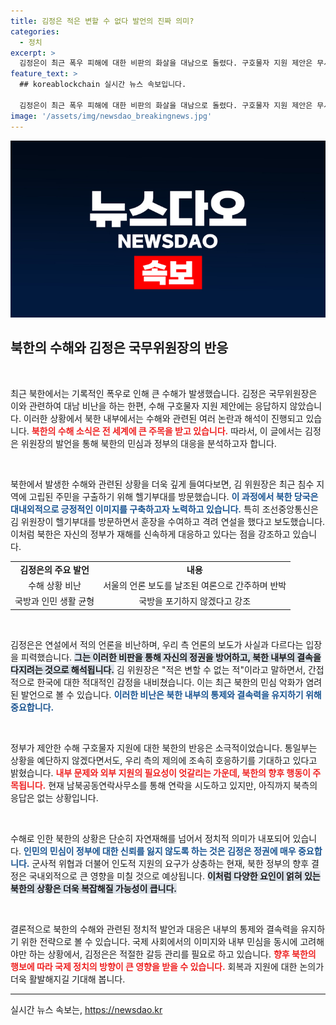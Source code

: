 ```yaml
---
title: 김정은 적은 변할 수 없다 발언의 진짜 의미?
categories:
  - 정치
excerpt: >
  김정은이 최근 폭우 피해에 대한 비판의 화살을 대남으로 돌렸다. 구호물자 지원 제안은 무시하며, 서울 언론의 보도에 날카로운 반응을 보인 북한의 향후 행보에 귀추가 주목된다.
feature_text: >
  ## koreablockchain 실시간 뉴스 속보입니다.

  김정은이 최근 폭우 피해에 대한 비판의 화살을 대남으로 돌렸다. 구호물자 지원 제안은 무시하며, 서울 언론의 보도에 날카로운 반응을 보인 북한의 향후 행보에 귀추가 주목된다.
image: '/assets/img/newsdao_breakingnews.jpg'
---
```


<p><img src="/assets/img/newsdao_breakingnews.jpg" alt="koreablockchain 속보" /></p>

<h2 data-ke-size="size26">북한의 수해와 김정은 국무위원장의 반응</h2>

<p data-ke-size="size16">&nbsp;</p>

<p>최근 북한에서는 기록적인 폭우로 인해 큰 수해가 발생했습니다. 김정은 국무위원장은 이와 관련하여 대남 비난을 하는 한편, 수해 구호물자 지원 제안에는 응답하지 않았습니다. 이러한 상황에서 북한 내부에서는 수해와 관련된 여러 논란과 해석이 진행되고 있습니다. <b><span style="color: #ee2323;">북한의 수해 소식은 전 세계에 큰 주목을 받고 있습니다.</span></b> 따라서, 이 글에서는 김정은 위원장의 발언을 통해 북한의 민심과 정부의 대응을 분석하고자 합니다. </p>

<p data-ke-size="size16">&nbsp;</p>

<p>북한에서 발생한 수해와 관련된 상황을 더욱 깊게 들여다보면, 김 위원장은 최근 침수 지역에 고립된 주민을 구출하기 위해 헬기부대를 방문했습니다. <b><span style="color: #1a5490;">이 과정에서 북한 당국은 대내외적으로 긍정적인 이미지를 구축하고자 노력하고 있습니다.</span></b> 특히 조선중앙통신은 김 위원장이 헬기부대를 방문하면서 훈장을 수여하고 격려 연설을 했다고 보도했습니다. 이처럼 북한은 자신의 정부가 재해를 신속하게 대응하고 있다는 점을 강조하고 있습니다. </p>

<table>
    <tr>
        <td style="text-align: center; height: 17px;"><b>김정은의 주요 발언</b></td>
        <td style="text-align: center; height: 17px;"><b>내용</b></td>
    </tr>
    <tr>
        <td style="text-align: center; height: 17px;">수해 상황 비난</td>
        <td style="text-align: center; height: 17px;">서울의 언론 보도를 날조된 여론으로 간주하며 반박</td>
    </tr>
    <tr>
        <td style="text-align: center; height: 17px;">국방과 인민 생활 균형</td>
        <td style="text-align: center; height: 17px;">국방을 포기하지 않겠다고 강조</td>
    </tr>
</table>

<p data-ke-size="size16">&nbsp;</p>

<p>김정은은 연설에서 적의 언론을 비난하며, 우리 측 언론의 보도가 사실과 다르다는 입장을 피력했습니다. <b><span style="background-color: #21538527;">그는 이러한 비판을 통해 자신의 정권을 방어하고, 북한 내부의 결속을 다지려는 것으로 해석됩니다.</span></b> 김 위원장은 "적은 변할 수 없는 적"이라고 말하면서, 간접적으로 한국에 대한 적대적인 감정을 내비쳤습니다. 이는 최근 북한의 민심 악화가 염려된 발언으로 볼 수 있습니다. <b><span style="color: #1a5490;">이러한 비난은 북한 내부의 통제와 결속력을 유지하기 위해 중요합니다.</span></b> </p>

<p data-ke-size="size16">&nbsp;</p>

<p>정부가 제안한 수해 구호물자 지원에 대한 북한의 반응은 소극적이었습니다. 통일부는 상황을 예단하지 않겠다면서도, 우리 측의 제의에 조속히 호응하기를 기대하고 있다고 밝혔습니다. <b><span style="color: #ee2323;">내부 문제와 외부 지원의 필요성이 엇갈리는 가운데, 북한의 향후 행동이 주목됩니다.</span></b> 현재 남북공동연락사무소를 통해 연락을 시도하고 있지만, 아직까지 북측의 응답은 없는 상황입니다. </p>

<p data-ke-size="size16">&nbsp;</p>

<p>수해로 인한 북한의 상황은 단순히 자연재해를 넘어서 정치적 의미가 내포되어 있습니다. <b><span style="color: #1a5490;">인민의 민심이 정부에 대한 신뢰를 잃지 않도록 하는 것은 김정은 정권에 매우 중요합니다.</span></b> 군사적 위협과 더불어 인도적 지원의 요구가 상충하는 현재, 북한 정부의 향후 결정은 국내외적으로 큰 영향을 미칠 것으로 예상됩니다. <b><span style="background-color: #21538527;">이처럼 다양한 요인이 얽혀 있는 북한의 상황은 더욱 복잡해질 가능성이 큽니다.</span></b> </p>

<p data-ke-size="size16">&nbsp;</p>

<p>결론적으로 북한의 수해와 관련된 정치적 발언과 대응은 내부의 통제와 결속력을 유지하기 위한 전략으로 볼 수 있습니다. 국제 사회에서의 이미지와 내부 민심을 동시에 고려해야만 하는 상황에서, 김정은은 적절한 갈등 관리를 필요로 하고 있습니다. <b><span style="color: #ee2323;">향후 북한의 행보에 따라 국제 정치의 방향이 큰 영향을 받을 수 있습니다.</span></b> 회복과 지원에 대한 논의가 더욱 활발해지길 기대해 봅니다. </p>

<hr>

<p data-ke-size="size16"></p>
실시간 뉴스 속보는, <a href="https://newsdao.kr" rel="dofollow">https://newsdao.kr</a>


